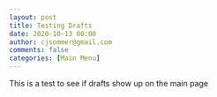 ```yaml
---
layout: post
title: Testing Drafts
date: 2020-10-13 00:00
author: cjsommer@gmail.com
comments: false
categories: [Main Menu]
---
```

This is a test to see if drafts show up on the main page
